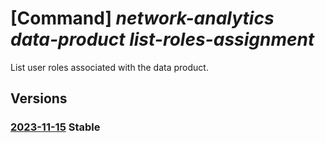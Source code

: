 # [Command] _network-analytics data-product list-roles-assignment_

List user roles associated with the data product.

## Versions

### [2023-11-15](/Resources/mgmt-plane/L3N1YnNjcmlwdGlvbnMve30vcmVzb3VyY2Vncm91cHMve30vcHJvdmlkZXJzL21pY3Jvc29mdC5uZXR3b3JrYW5hbHl0aWNzL2RhdGFwcm9kdWN0cy97fS9saXN0cm9sZXNhc3NpZ25tZW50cw==/2023-11-15.xml) **Stable**

<!-- mgmt-plane /subscriptions/{}/resourcegroups/{}/providers/microsoft.networkanalytics/dataproducts/{}/listrolesassignments 2023-11-15 -->
